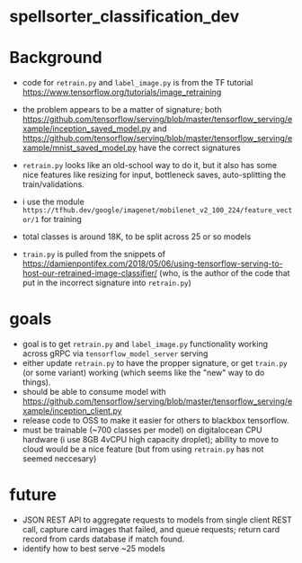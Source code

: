 # spellsorter_classification_dev

# Background

- code for `retrain.py` and `label_image.py` is from the TF tutorial https://www.tensorflow.org/tutorials/image_retraining

- the problem appears to be a matter of signature; both https://github.com/tensorflow/serving/blob/master/tensorflow_serving/example/inception_saved_model.py and https://github.com/tensorflow/serving/blob/master/tensorflow_serving/example/mnist_saved_model.py have the correct signatures
- `retrain.py` looks like an old-school way to do it, but it also has some nice features like resizing for input, bottleneck saves, auto-splitting the train/validations.
- i use the module `https://tfhub.dev/google/imagenet/mobilenet_v2_100_224/feature_vector/1` for training
- total classes is around 18K, to be split across 25 or so models
- `train.py` is pulled from the snippets of https://damienpontifex.com/2018/05/06/using-tensorflow-serving-to-host-our-retrained-image-classifier/ (who, is the author of the code that put in the incorrect signature into `retrain.py`)

# goals

- goal is to get `retrain.py` and `label_image.py` functionality working across gRPC via `tensorflow_model_server` serving
- either update `retrain.py` to have the propper signature, or get `train.py` (or some variant) working (which seems like the "new" way to do things). 
- should be able to consume model with https://github.com/tensorflow/serving/blob/master/tensorflow_serving/example/inception_client.py
- release code to OSS to make it easier for others to blackbox tensorflow.
- must be trainable (~700 classes per model) on digitalocean CPU hardware (i use 8GB 4vCPU high capacity droplet); ability to move to cloud would be a nice feature (but from using `retrain.py` has not seemed neccesary)

# future

- JSON REST API to aggregate requests to models from single client REST call, capture card images that failed, and queue requests; return card record from cards database if match found. 
- identify how to best serve ~25 models 
